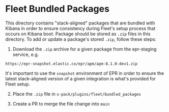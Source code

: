 # Fleet Bundled Packages

This directory contains "stack-aligned" packages that are bundled with Kibana in order to ensure consistency during Fleet's setup process that occurs on Kibana boot. Package should be stored as `.zip` files in this directory. To add or update a package's stored `.zip`, follow these steps: 

1. Download the `.zip` archive for a given package from the epr-staging service, e.g.

```
https://epr-snapshot.elastic.co/epr/apm/apm-8.1.0-dev1.zip
```

It's important to use the `snapshot` environment of EPR in order to ensure the latest stack-aligned version of a given integration is what's provided for Fleet setup.

2. Place the `.zip` file in `x-pack/plugins/fleet/bundled_packages`

3. Create a PR to merge the file change into `main`
